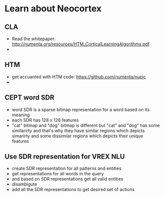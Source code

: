 # Learn about Neocortex

## CLA

* Read the whitepaper: http://numenta.org/resources/HTM_CorticalLearningAlgorithms.pdf
* 
## HTM

* get accuanted with HTM code: https://github.com/numenta/nupic
* 
## CEPT word SDR

* word SDR is a sparse bitmap representation for a word based on its meaning
* each SDR has 128 x 128 features 
* "cat" bitmap and "dog" bitmap is different but "cat" and "dog"
    has some similarirty and that's why they have similar regions which
    depicts simarirty and some dissimilar regions which depicts their 
    unique features

## Use SDR representation for VREX NLU

* create SDR representation for all patterns and entities
* get representations for all words in the query
* and based on SDR representations get all valid entities
* disambigute
* add all the SDR representations to get desired set of actions
